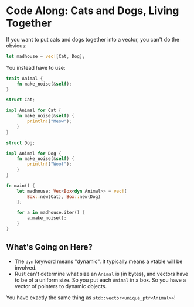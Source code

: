 # Code Along: Cats and Dogs, Living Together

If you want to put cats and dogs together into a vector, you can't do the obvious:

```rust
let madhouse = vec![Cat, Dog];
```

You instead have to use:

```rust
trait Animal {
    fn make_noise(&self);
}

struct Cat;

impl Animal for Cat {
    fn make_noise(&self) {
        println!("Meow");
    }
}

struct Dog;

impl Animal for Dog {
    fn make_noise(&self) {
        println!("Woof");
    }
}

fn main() {
    let madhouse: Vec<Box<dyn Animal>> = vec![
        Box::new(Cat), Box::new(Dog)
    ];

    for a in madhouse.iter() {
        a.make_noise();
    }
}
```

## What's Going on Here?

* The `dyn` keyword means "dynamic". It typically means a vtable will be involved.
* Rust can't determine what size an `Animal` is (in bytes), and vectors have to be of a uniform size. So you put each `Animal` in a box. So you have a vector of pointers to dynamic objects.

You have exactly the same thing as `std::vector<unique_ptr<Animal>>`!